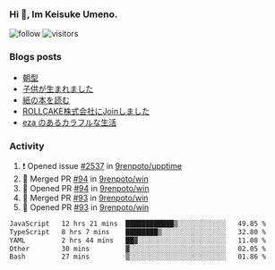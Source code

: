 ### Hi 👋, Im Keisuke Umeno.

<!--
**9renpoto/9renpoto** is a ✨ _special_ ✨ repository because its `README.md` (this file) appears on your GitHub profile.

Here are some ideas to get you started:

- 🔭 I’m currently working on ...
- 🌱 I’m currently learning ...
- 👯 I’m looking to collaborate on ...
- 🤔 I’m looking for help with ...
- 💬 Ask me about ...
- 📫 How to reach me: ...
- 😄 Pronouns: ...
- ⚡ Fun fact: ...
-->

![follow](https://img.shields.io/github/followers/9renpoto?label=Follow&style=social)
![visitors](https://komarev.com/ghpvc/?username=9renpoto&label=Profile%20views&color=0e75b6&style=flat)

### Blogs posts

<!-- BLOG-POST-LIST:START -->
- [朝型](https://9renpoto.win/entry/2024/05/29/im-an-early)
- [子供が生まれました](https://9renpoto.win/entry/2024/04/18/hello-world)
- [紙の本を読む](https://9renpoto.win/entry/2024/02/25/reading-papar-book)
- [ROLLCAKE株式会社にJoinしました](https://9renpoto.win/entry/2024/02/11/join)
- [eza のあるカラフルな生活](https://9renpoto.win/entry/2024/02/01/eza)
<!-- BLOG-POST-LIST:END -->

### Activity

<!--START_SECTION:activity-->
1. ❗ Opened issue [#2537](https://github.com/9renpoto/upptime/issues/2537) in [9renpoto/upptime](https://github.com/9renpoto/upptime)
2. 🎉 Merged PR [#94](https://github.com/9renpoto/win/pull/94) in [9renpoto/win](https://github.com/9renpoto/win)
3. 💪 Opened PR [#94](https://github.com/9renpoto/win/pull/94) in [9renpoto/win](https://github.com/9renpoto/win)
4. 🎉 Merged PR [#93](https://github.com/9renpoto/win/pull/93) in [9renpoto/win](https://github.com/9renpoto/win)
5. 💪 Opened PR [#93](https://github.com/9renpoto/win/pull/93) in [9renpoto/win](https://github.com/9renpoto/win)
<!--END_SECTION:activity-->

<!--START_SECTION:waka-->

```txt
JavaScript   12 hrs 21 mins  ████████████▒░░░░░░░░░░░░   49.85 %
TypeScript   8 hrs 7 mins    ████████▒░░░░░░░░░░░░░░░░   32.80 %
YAML         2 hrs 44 mins   ██▓░░░░░░░░░░░░░░░░░░░░░░   11.08 %
Other        30 mins         ▓░░░░░░░░░░░░░░░░░░░░░░░░   02.05 %
Bash         27 mins         ▒░░░░░░░░░░░░░░░░░░░░░░░░   01.86 %
```

<!--END_SECTION:waka-->
